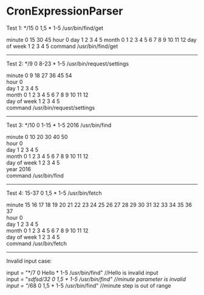 # CronExpressionParser


Test 1: 		*/15 0 1,5 * 1-5 /usr/bin/find/get

minute 0 15 30 45 
hour 0
day 1 2 3 4 5 
month 0 1 2 3 4 5 6 7 8 9 10 11 12 
day of week 1 2 3 4 5 
command /usr/bin/find/get


<hr>
Test 2: 		*/9 0 8-23 * 1-5 /usr/bin/request/settings <br>

minute 0 9 18 27 36 45 54 <br>
hour 0<br>
day 1 2 3 4 5 <br>
month 0 1 2 3 4 5 6 7 8 9 10 11 12 <br>
day of week 1 2 3 4 5 <br>
command /usr/bin/request/settings<br>


<hr>
Test 3: 		*/10 0 1-15 * 1-5 2016 /usr/bin/find<br>

minute 0 10 20 30 40 50 <br>
hour 0<br>
day 1 2 3 4 5 <br>
month 0 1 2 3 4 5 6 7 8 9 10 11 12 <br>
day of week 1 2 3 4 5 <br>
year 2016<br>
command /usr/bin/find<br>


<hr>
Test 4: 		15-37 0 1,5 * 1-5 /usr/bin/fetch<br>

minute 15 16 17 18 19 20 21 22 23 24 25 26 27 28 29 30 31 32 33 34 35 36 37 <br>
hour 0<br>
day 1 2 3 4 5 <br>
month 0 1 2 3 4 5 6 7 8 9 10 11 12 <br>
day of week 1 2 3 4 5 <br>
command /usr/bin/fetch<br>


<hr>

Invalid input case:

input = "*/7 0 Hello * 1-5 /usr/bin/find" //Hello is invalid input<br>
input = "*sdfsd/32 0 1,5 * 1-5 /usr/bin/find" //minute parameter is invalid<br>
input = "*/68 0 1,5 * 1-5 /usr/bin/find" //minute step is out of range<br>
